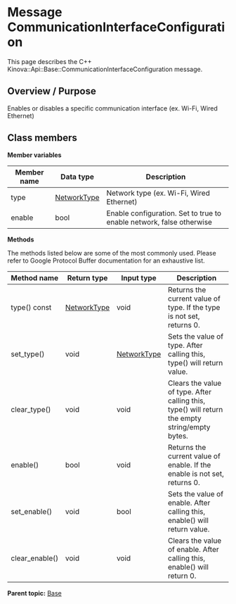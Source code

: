 # Message CommunicationInterfaceConfiguration

This page describes the C++ Kinova::Api::Base::CommunicationInterfaceConfiguration message.

## Overview / Purpose

Enables or disables a specific communication interface \(ex. Wi-Fi, Wired Ethernet\)

## Class members

 **Member variables** 

|Member name|Data type|Description|
|-----------|---------|-----------|
|type| [NetworkType](enm_Base_NetworkType.md#)|Network type \(ex. Wi-Fi, Wired Ethernet\)|
|enable|bool|Enable configuration. Set to true to enable network, false otherwise|

 **Methods** 

The methods listed below are some of the most commonly used. Please refer to Google Protocol Buffer documentation for an exhaustive list.

|Method name|Return type|Input type|Description|
|-----------|-----------|----------|-----------|
|type\(\) const| [NetworkType](enm_Base_NetworkType.md#)|void|Returns the current value of type. If the type is not set, returns 0.|
|set\_type\(\)|void| [NetworkType](enm_Base_NetworkType.md#)|Sets the value of type. After calling this, type\(\) will return value.|
|clear\_type\(\)|void|void|Clears the value of type. After calling this, type\(\) will return the empty string/empty bytes.|
|enable\(\)|bool|void|Returns the current value of enable. If the enable is not set, returns 0.|
|set\_enable\(\)|void|bool|Sets the value of enable. After calling this, enable\(\) will return value.|
|clear\_enable\(\)|void|void|Clears the value of enable. After calling this, enable\(\) will return 0.|

**Parent topic:** [Base](../references/summary_Base.md)

